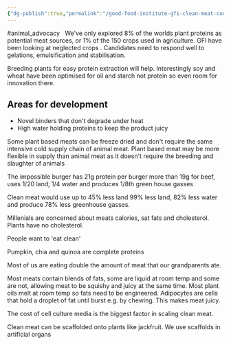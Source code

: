 ```yaml
---
{"dg-publish":true,"permalink":"/good-food-institute-gfi-clean-meat-course/","created":"2024-03-10T17:06:44.000+00:00","updated":"2025-09-29T00:15:08.293+01:00"}
---
```


#animal_advocacy 
 
We've only explored 8% of the worlds plant proteins as potential meat sources, or 1% of the 150 crops used in agriculture. GFI have been looking at neglected crops . Candidates need to respond well to gelations, emulsification and stabilisation.

Breeding plants for easy protein extraction will help. Interestingly soy and wheat have been optimised for oil and starch not protein so even room for innovation there.

## Areas for development
- Novel binders that don\'t degrade under heat
- High water holding proteins to keep the product juicy

Some plant based meats can be freeze dried and don't require the same intensive cold supply chain of animal meat. Plant based meat may be more flexible in supply than animal meat as it doesn't require the breeding and slaughter of animals

The impossible burger has 21g protein per burger more than 19g for beef, uses 1/20 land, 1/4 water and produces 1/8th green house gasses

Clean meat would use up to 45% less land 99% less land, 82% less water and produce 78% less greenhouse gasses. 

Millenials are concerned about meats calories, sat fats and cholesterol. Plants have no cholesterol.

People want to 'eat clean' 

Pumpkin, chia and quinoa are complete proteins

Most of us are eating double the amount of meat that our grandparents ate.

Most meats contain blends of fats, some are liquid at room temp and some are not, allowing meat to be squishy and juicy at the same time. Most plant oils melt at room temp so fats need to be engineered. Adipocytes are cells that hold a droplet of fat until burst e.g. by chewing. This makes meat juicy.

The cost of cell culture media is the biggest factor in scaling clean meat.

Clean meat can be scaffolded onto plants like jackfruit. We use scaffolds in artificial organs